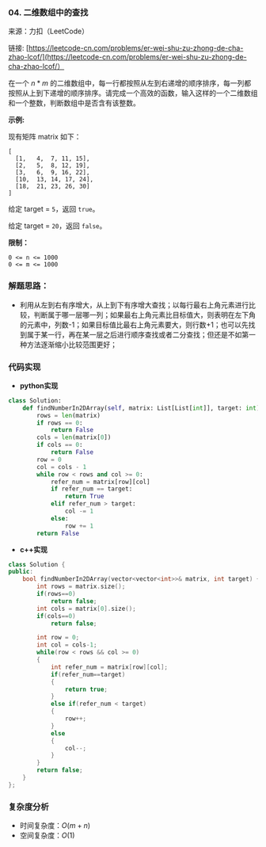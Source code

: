 ### 04. 二维数组中的查找

来源：力扣（LeetCode）

链接: [https://leetcode-cn.com/problems/er-wei-shu-zu-zhong-de-cha-zhao-lcof/](https://leetcode-cn.com/problems/er-wei-shu-zu-zhong-de-cha-zhao-lcof/）



在一个 $n * m$ 的二维数组中，每一行都按照从左到右递增的顺序排序，每一列都按照从上到下递增的顺序排序。请完成一个高效的函数，输入这样的一个二维数组和一个整数，判断数组中是否含有该整数。



**示例:**

现有矩阵 matrix 如下：

```
[
  [1,   4,  7, 11, 15],
  [2,   5,  8, 12, 19],
  [3,   6,  9, 16, 22],
  [10,  13, 14, 17, 24],
  [18,  21, 23, 26, 30]
]
```

给定 target = `5`，返回 `true`。

给定 target = `20`，返回 `false`。

 

**限制：**

```
0 <= n <= 1000
0 <= m <= 1000
```

### 解题思路：

* 利用从左到右有序增大，从上到下有序增大查找；以每行最右上角元素进行比较，判断属于哪一层哪一列；如果最右上角元素比目标值大，则表明在左下角的元素中，列数-1；如果目标值比最右上角元素要大，则行数+1；也可以先找到属于某一行，再在某一层之后进行顺序查找或者二分查找；但还是不如第一种方法逐渐缩小比较范围更好；

### 代码实现

* **python实现**

```python
class Solution:
    def findNumberIn2DArray(self, matrix: List[List[int]], target: int) -> bool:
        rows = len(matrix)
        if rows == 0:
            return False
        cols = len(matrix[0])
        if cols == 0:
            return False
        row = 0
        col = cols - 1
        while row < rows and col >= 0:
            refer_num = matrix[row][col]
            if refer_num == target:
                return True
            elif refer_num > target:
                col -= 1
            else:
                row += 1
        return False
```



* **c++实现**

```cpp
class Solution {
public:
    bool findNumberIn2DArray(vector<vector<int>>& matrix, int target) {
        int rows = matrix.size();
        if(rows==0)
            return false; 
        int cols = matrix[0].size();
        if(cols==0)
            return false;

        int row = 0;
        int col = cols-1;
        while(row < rows && col >= 0)
        {
            int refer_num = matrix[row][col];
            if(refer_num==target)
            {
                return true;
            }
            else if(refer_num < target)
            {
                row++;
            }
            else
            {
                col--;
            }
        }
        return false;
    }
};
```

### 复杂度分析

* 时间复杂度：$O(m+n)$
* 空间复杂度：$O(1)$